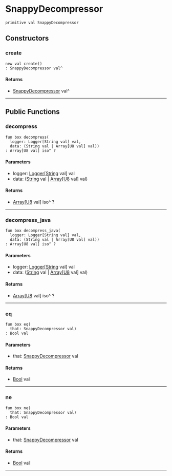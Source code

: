# SnappyDecompressor

```pony
primitive val SnappyDecompressor
```

## Constructors

### create

```pony
new val create()
: SnappyDecompressor val^
```

#### Returns

* [SnappyDecompressor](.-compression-SnappyDecompressor) val^

---

## Public Functions

### decompress

```pony
fun box decompress(
  logger: Logger[String val] val,
  data: (String val | Array[U8 val] val))
: Array[U8 val] iso^ ?
```
#### Parameters

*   logger: [Logger](.-customlogger-Logger)\[[String](builtin-String) val\] val
*   data: ([String](builtin-String) val | [Array](builtin-Array)\[[U8](builtin-U8) val\] val)

#### Returns

* [Array](builtin-Array)\[[U8](builtin-U8) val\] iso^ ?

---

### decompress_java

```pony
fun box decompress_java(
  logger: Logger[String val] val,
  data: (String val | Array[U8 val] val))
: Array[U8 val] iso^ ?
```
#### Parameters

*   logger: [Logger](.-customlogger-Logger)\[[String](builtin-String) val\] val
*   data: ([String](builtin-String) val | [Array](builtin-Array)\[[U8](builtin-U8) val\] val)

#### Returns

* [Array](builtin-Array)\[[U8](builtin-U8) val\] iso^ ?

---

### eq

```pony
fun box eq(
  that: SnappyDecompressor val)
: Bool val
```
#### Parameters

*   that: [SnappyDecompressor](.-compression-SnappyDecompressor) val

#### Returns

* [Bool](builtin-Bool) val

---

### ne

```pony
fun box ne(
  that: SnappyDecompressor val)
: Bool val
```
#### Parameters

*   that: [SnappyDecompressor](.-compression-SnappyDecompressor) val

#### Returns

* [Bool](builtin-Bool) val

---

